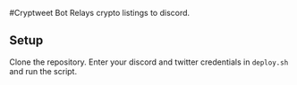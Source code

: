 #Cryptweet Bot
Relays crypto listings to discord.

## Setup
Clone the repository. Enter your discord and twitter credentials in `deploy.sh` and run the script.